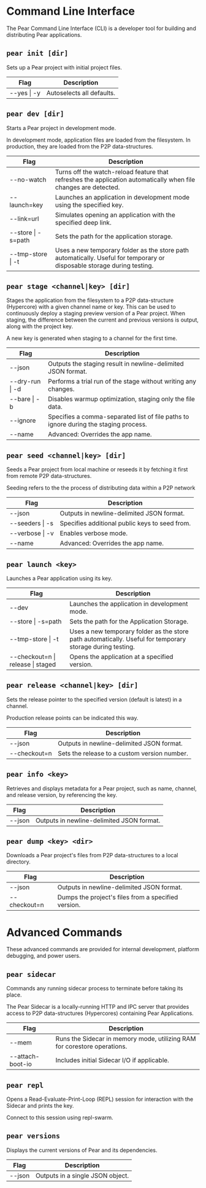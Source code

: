 # Command Line Interface

The Pear Command Line Interface (CLI) is a developer tool for building and distributing Pear applications.

## `pear init [dir]`

Sets up a Pear project with initial project files.

| Flag        | Description              |
| ----------- | ------------------------ |
| --yes \| -y | Autoselects all defaults. |

## `pear dev [dir]`

Starts a Pear project in development mode.

In development mode, application files are loaded from the filesystem. In production, they are loaded from the P2P data-structures.

| Flag               | Description                                                                                                                          |
| ------------------ | ------------------------------------------------------------------------------------------------------------------------------------ |
| --no-watch         | Turns off the watch-reload feature that refreshes the application automatically when file changes are detected.                         |
| --launch=key       | Launches an application in development mode using the specified key.                                                                                   |
| --link=url         | Simulates opening an application with the specified deep link.                                                                           |
| --store \| -s=path | Sets the path for the application storage.                                                                                           |
| --tmp-store \| -t  | Uses a new temporary folder as the store path automatically. Useful for temporary or disposable storage during testing.              |

## `pear stage <channel|key> [dir]`

Stages the application from the filesystem to a P2P data-structure (Hypercore) with a given channel name or key. This can be used to continuously deploy a staging preview version of a Pear project. When staging, the difference between the current and previous versions is output, along with the project key.

A new key is generated when staging to a channel for the first time.

| Flag            | Description                                                                                                                        |
| --------------- | ---------------------------------------------------------------------------------------------------------------------------------- |
| --json          | Outputs the staging result in newline-delimited JSON format.                                                                       |
| --dry-run \| -d | Performs a trial run of the stage without writing any changes.                                                                     |
| --bare \| -b    | Disables warmup optimization, staging only the file data.                                                                         |
| --ignore        | Specifies a comma-separated list of file paths to ignore during the staging process.                                               |
| --name          | Advanced: Overrides the app name.                                                                                                  |

## `pear seed <channel|key> [dir]`

Seeds a Pear project from local machine or reseeds it by fetching it first from remote P2P data-structures. 

Seeding refers to the the process of distributing data within a P2P network

| Flag            | Description                                   |
| --------------- | --------------------------------------------- |
| --json          | Outputs in newline-delimited JSON format.     |
| --seeders \| -s | Specifies additional public keys to seed from.|
| --verbose \| -v | Enables verbose mode.                         |
| --name          | Advanced: Overrides the app name.             |

## `pear launch <key>`

Launches a Pear application using its key.

| Flag                              | Description                                                                                       |
| --------------------------------- | ------------------------------------------------------------------------------------------------- |
| --dev                             | Launches the application in development mode.                                                            |
| --store \| -s=path                | Sets the path for the Application Storage.                                                       |
| --tmp-store \| -t                 | Uses a new temporary folder as the store path automatically. Useful for temporary storage during testing. |
| --checkout=n \| release \| staged | Opens the application at a specified version. |

## `pear release <channel|key> [dir]`

Sets the release pointer to the specified version (default is latest) in a channel.

Production release points can be indicated this way.

| Flag            | Description                                                |
| --------------- | ---------------------------------------------------------- |
| --json          | Outputs in newline-delimited JSON format.                  |
| --checkout=n    | Sets the release to a custom version number.               |

## `pear info <key>`

Retrieves and displays metadata for a Pear project, such as name, channel, and release version, by referencing the key.

| Flag   | Description                                   |
| ------ | --------------------------------------------- |
| --json | Outputs in newline-delimited JSON format.     |

## `pear dump <key> <dir>`

Downloads a Pear project's files from P2P data-structures to a local directory.

| Flag         | Description                                   |
| ------------ | --------------------------------------------- |
| --json       | Outputs in newline-delimited JSON format.     |
| --checkout=n | Dumps the project's files from a specified version. |

# Advanced Commands

These advanced commands are provided for internal development, platform debugging, and power users.

## `pear sidecar`

Commands any running sidecar process to terminate before taking its place.

The Pear Sidecar is a locally-running HTTP and IPC server that provides access to P2P data-structures (Hypercores) containing Pear Applications. 

| Flag             | Description                                                                                          |
| ---------------- | ---------------------------------------------------------------------------------------------------- |
| --mem            | Runs the Sidecar in memory mode, utilizing RAM for corestore operations.                             |
| --attach-boot-io | Includes initial Sidecar I/O if applicable.                                                          |

## `pear repl`

Opens a Read-Evaluate-Print-Loop (REPL) session for interaction with the Sidecar and prints the key. 

Connect to this session using repl-swarm.

## `pear versions`

Displays the current versions of Pear and its dependencies.

| Flag   | Description                                 |
| ------ | ------------------------------------------- |
| --json | Outputs in a single JSON object.            |
